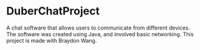 # DuberChatProject
A chat software that allows users to communicate from different devices. The software was created using Java, and involved basic networking. This project is made with Braydon Wang. 
